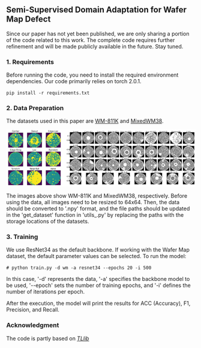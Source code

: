 ## Semi-Supervised Domain Adaptation for Wafer Map Defect

Since our paper has not yet been published, we are only sharing a portion of the code related to this work. The complete code requires further refinement and will be made publicly available in the future. Stay tuned.

### 1. Requirements
Before running the code, you need to install the required environment dependencies. Our code primarily relies on torch 2.0.1.

```shell
pip install -r requirements.txt
```

### 2. Data Preparation
The datasets used in this paper are [WM-811K](https://www.kaggle.com/datasets/qingyi/wm811k-wafer-map) and [MixedWM38](https://github.com/Junliangwangdhu/WaferMap).

<img src="ref/img1.png">


The images above show WM-811K and MixedWM38, respectively. Before using the data, all images need to be resized to 64x64. Then, the data should be converted to '.npy' format, and the file paths should be updated in the 'get_dataset' function in 'utils_.py' by replacing the paths with the storage locations of the datasets.

### 3. Training

We use ResNet34 as the default backbone. If working with the Wafer Map dataset, the default parameter values can be selected. To run the model:

```shell
# python train.py -d wm -a resnet34 --epochs 20 -i 500
```

In this case, '-d' represents the data, '-a' specifies the backbone model to be used, '--epoch' sets the number of training epochs, and '-i' defines the number of iterations per epoch.

After the execution, the model will print the results for ACC (Accuracy), F1, Precision, and Recall.
### Acknowledgment

The code is partly based on [*TLlib*](https://github.com/thuml/Transfer-Learning-Library)

